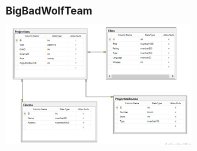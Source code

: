 # BigBadWolfTeam
![alt tag](https://github.com/sevdalinapashova91/BigBadWolfTeam/blob/master/CinemaCityDatabaseDiagram.png)
